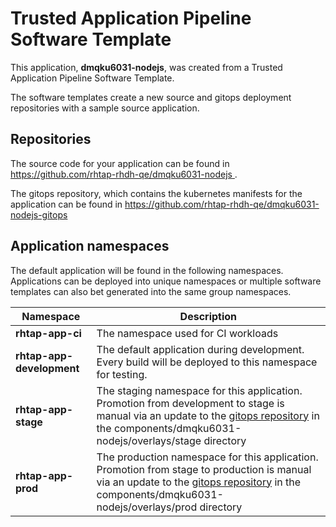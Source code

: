 # Trusted Application Pipeline Software Template

This application, **dmqku6031-nodejs**, was created from a Trusted Application Pipeline Software Template.

The software templates create a new source and gitops deployment repositories with a sample source application. 

## Repositories

The source code for your application can be found in [https://github.com/rhtap-rhdh-qe/dmqku6031-nodejs ](https://github.com/rhtap-rhdh-qe/dmqku6031-nodejs ).
 
The gitops repository, which contains the kubernetes manifests for the application can be found in 
[https://github.com/rhtap-rhdh-qe/dmqku6031-nodejs-gitops ](https://github.com/rhtap-rhdh-qe/dmqku6031-nodejs-gitops ) 

## Application namespaces 

The default application will be found in the following namespaces. Applications can be deployed into unique namespaces or multiple software templates can also bet generated into the same group namespaces.  

|  Namespace   |  Description   |  
| -------- | -------- |
| **rhtap-app-ci** | The namespace used for CI workloads |
| **rhtap-app-development** | The default application during development. Every build will be deployed to this namespace for testing. |
| **rhtap-app-stage** | The staging namespace for this application. Promotion from development to stage is manual via an update to the [gitops repository](https://github.com/rhtap-rhdh-qe/dmqku6031-nodejs-gitops ) in the components/dmqku6031-nodejs/overlays/stage directory |
| **rhtap-app-prod** | The production namespace for this application. Promotion from stage to production is manual via an update to the [gitops repository](https://github.com/rhtap-rhdh-qe/dmqku6031-nodejs-gitops ) in the components/dmqku6031-nodejs/overlays/prod directory |